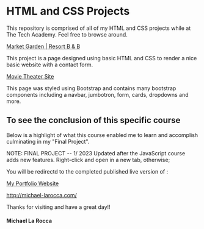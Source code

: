 # HTML and CSS Projects


This repository is comprised of all of my HTML and CSS projects while at The Tech Academy.
Feel free to browse around.


[Market Garden | Resort B & B](https://github.com/Michael1388/HTML_CSS_projects/blob/main/COURSEWORK/BOOTSTRAP/Basic_HTML_Website/PROJECT/index.html)

This project is a page designed using basic HTML and CSS to render a nice basic website with a contact form.

[Movie Theater Site](https://github.com/Michael1388/HTML_CSS_projects/blob/main/COURSEWORK/BOOTSTRAP/Bootstrap4_project/academy_cinemas.html)

This page was styled using Bootstrap and contains many bootstrap components including a navbar, jumbotron, form, cards, dropdowns and more.

## To see the conclusion of this specific course
Below is a highlight of what this course enabled me to learn and accomplish culminating in my "Final Project".

NOTE: 
FINAL PROJECT -- 1/ 2023 Updated after the JavaScript course adds new features.
Right-click and open in a new tab, otherwise;

You will be redirectd to the completed published live version of :

[My Portfolio Website](https://michael-larocca.com/)

 http://michael-larocca.com/ 

Thanks for visiting and have a great day!!

#### Michael La Rocca
